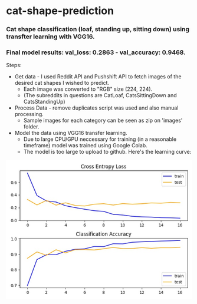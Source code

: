 # cat-shape-prediction

### Cat shape classification (loaf, standing up, sitting down) using transfter learning with VGG16. 
   ### Final model results: val_loss: 0.2863 - val_accuracy: 0.9468.

Steps:
* Get data - I used Reddit API and Pushshift API to fetch images of the desired cat shapes I wished to predict. 
  * Each image was converted to "RGB" size (224, 224).
  * (The subreddits in questions are CatLoaf, CatsSittingDown and CatsStandingUp)
* Process Data - remove duplicates script was used and also manual processing.
  * Sample images for each category can be seen as zip on 'images' folder.
* Model the data using VGG16 transfer learning.
   * Due to large CPU/GPU neccessary for training (in a reasonable timeframe) model was trained using Google Colab.
   * The model is too large to upload to github. Here's the learning curve:

![Prediction pyplot](https://github.com/MayaBenj/cat-shape-prediction/blob/main/pyplot.jpg)
